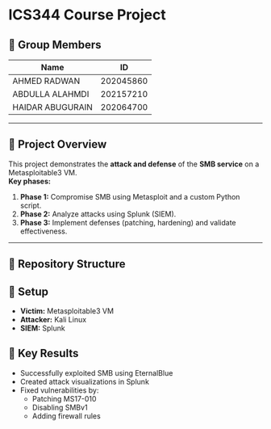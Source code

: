 # ICS344 Course Project

## 📌 Group Members
| Name            | ID        
|-----------------|-------
| AHMED RADWAN       | 202045860
| ABDULLA ALAHMDI    | 202157210
| HAIDAR ABUGURAIN   | 202064700

---

## 🎯 Project Overview
This project demonstrates the **attack and defense** of the **SMB service** on a Metasploitable3 VM.  
**Key phases:**  
1. **Phase 1:** Compromise SMB using Metasploit and a custom Python script.  
2. **Phase 2:** Analyze attacks using Splunk (SIEM).  
3. **Phase 3:** Implement defenses (patching, hardening) and validate effectiveness.  

---

## 📂 Repository Structure


## 🔧 Setup
- **Victim:** Metasploitable3 VM  
- **Attacker:** Kali Linux  
- **SIEM:** Splunk


## 🚀 Key Results
- Successfully exploited SMB using EternalBlue  
- Created attack visualizations in Splunk  
- Fixed vulnerabilities by:  
  - Patching MS17-010  
  - Disabling SMBv1  
  - Adding firewall rules
